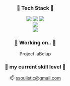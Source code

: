 <div align="center">
  
### 🧰 Tech Stack 🧰 

<img src="https://img.shields.io/badge/python-3776AB?style=flat&logo=Python&logoColor=white"/>
<img src="https://img.shields.io/badge/Go-00ADD8?style=flat&logo=Go&logoColor=white"/>
<img src="https://img.shields.io/badge/googleappsscript-4285F4?style=flat&logo=googleappsscript&logoColor=white"/>
<br>
<img src="https://github-readme-stats.vercel.app/api/top-langs/?username=ssoulistic&layout=compact">
<br>
<img src="https://github-readme-stats.vercel.app/api?username=ssoulistic&show_icons=true">

### 🔭 Working on.. 🔭

Project laBelup

### 🧱 my current skill level 🧱



📫 ssoulistic@gmail.com

</div>


<!--
**ssoulistic/ssoulistic** is a ✨ _special_ ✨ repository because its `README.md` (this file) appears on your GitHub profile.

Here are some ideas to get you started:

- 🔭 I’m currently working on ...
- 🌱 I’m currently learning ...
- 👯 I’m looking to collaborate on ...
- 🤔 I’m looking for help with ...
- 💬 Ask me about ...
- 📫 How to reach me: ...
- 😄 Pronouns: ...
- ⚡ Fun fact: ...
-->
